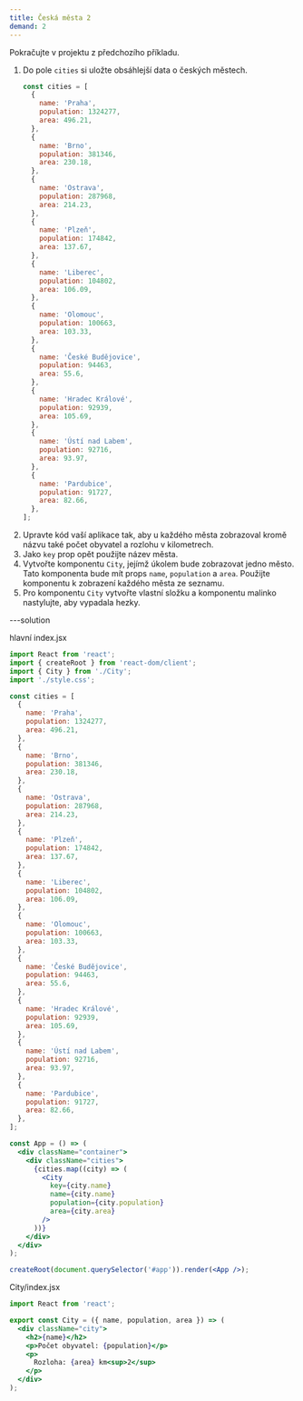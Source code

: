 ```yaml
---
title: Česká města 2
demand: 2
---
```


Pokračujte v projektu z předchozího příkladu.

1.  Do pole `cities` si uložte obsáhlejší data o českých městech.
    ```js
    const cities = [
      {
        name: 'Praha',
        population: 1324277,
        area: 496.21,
      },
      {
        name: 'Brno',
        population: 381346,
        area: 230.18,
      },
      {
        name: 'Ostrava',
        population: 287968,
        area: 214.23,
      },
      {
        name: 'Plzeň',
        population: 174842,
        area: 137.67,
      },
      {
        name: 'Liberec',
        population: 104802,
        area: 106.09,
      },
      {
        name: 'Olomouc',
        population: 100663,
        area: 103.33,
      },
      {
        name: 'České Budějovice',
        population: 94463,
        area: 55.6,
      },
      {
        name: 'Hradec Králové',
        population: 92939,
        area: 105.69,
      },
      {
        name: 'Ústí nad Labem',
        population: 92716,
        area: 93.97,
      },
      {
        name: 'Pardubice',
        population: 91727,
        area: 82.66,
      },
    ];
    ```
1.  Upravte kód vaší aplikace tak, aby u každého města zobrazoval kromě názvu také počet obyvatel a rozlohu v kilometrech.
1.  Jako `key` prop opět použijte název města.
1.  Vytvořte komponentu `City`, jejímž úkolem bude zobrazovat jedno město. Tato komponenta bude mít props `name`, `population` a `area`. Použijte komponentu k zobrazení každého města ze seznamu.
1.  Pro komponentu `City` vytvořte vlastní složku a komponentu malinko nastylujte, aby vypadala hezky.

---solution

hlavní index.jsx

```jsx
import React from 'react';
import { createRoot } from 'react-dom/client';
import { City } from './City';
import './style.css';

const cities = [
  {
    name: 'Praha',
    population: 1324277,
    area: 496.21,
  },
  {
    name: 'Brno',
    population: 381346,
    area: 230.18,
  },
  {
    name: 'Ostrava',
    population: 287968,
    area: 214.23,
  },
  {
    name: 'Plzeň',
    population: 174842,
    area: 137.67,
  },
  {
    name: 'Liberec',
    population: 104802,
    area: 106.09,
  },
  {
    name: 'Olomouc',
    population: 100663,
    area: 103.33,
  },
  {
    name: 'České Budějovice',
    population: 94463,
    area: 55.6,
  },
  {
    name: 'Hradec Králové',
    population: 92939,
    area: 105.69,
  },
  {
    name: 'Ústí nad Labem',
    population: 92716,
    area: 93.97,
  },
  {
    name: 'Pardubice',
    population: 91727,
    area: 82.66,
  },
];

const App = () => (
  <div className="container">
    <div className="cities">
      {cities.map((city) => (
        <City
          key={city.name}
          name={city.name}
          population={city.population}
          area={city.area}
        />
      ))}
    </div>
  </div>
);

createRoot(document.querySelector('#app')).render(<App />);
```

City/index.jsx

```jsx
import React from 'react';

export const City = ({ name, population, area }) => (
  <div className="city">
    <h2>{name}</h2>
    <p>Počet obyvatel: {population}</p>
    <p>
      Rozloha: {area} km<sup>2</sup>
    </p>
  </div>
);
```
